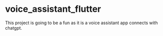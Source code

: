 # voice_assistant_flutter
This project is going to be a fun  as it is a voice assistant app connects with chatgpt.
